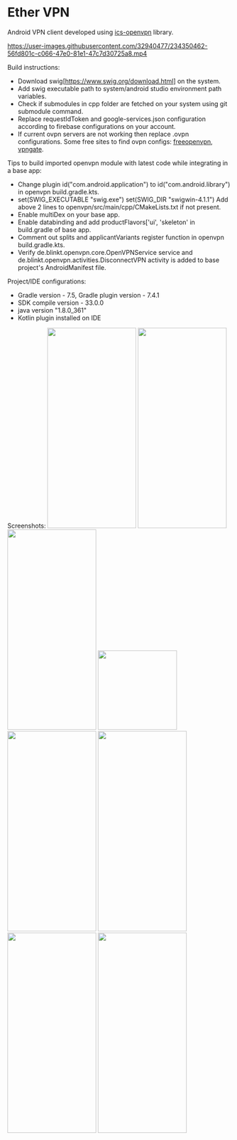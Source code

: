 # Ether VPN
Android VPN client developed using [ics-openvpn](https://github.com/schwabe/ics-openvpn) library.

https://user-images.githubusercontent.com/32940477/234350462-56fd801c-c066-47e0-81e1-47c7d30725a8.mp4

Build instructions:
* Download swig[https://www.swig.org/download.html] on the system.
* Add swig executable path to system/android studio environment path variables.
* Check if submodules in cpp folder are fetched on your system using git submodule command.
* Replace requestIdToken and google-services.json configuration according to firebase configurations on your account.
* If current ovpn servers are not working then replace .ovpn configurations. Some free sites to find ovpn configs: [freeopenvpn](https://www.freeopenvpn.org/index.php?lang=en), [vpngate](https://www.vpngate.net/en/).

Tips to build imported openvpn module with latest code while integrating in a base app:
* Change plugin id("com.android.application") to id("com.android.library") in openvpn build.gradle.kts.
* set(SWIG_EXECUTABLE "swig.exe")
 set(SWIG_DIR "swigwin-4.1.1")
 Add above 2 lines to openvpn/src/main/cpp/CMakeLists.txt if not present.
* Enable multiDex on your base app.
* Enable databinding and add productFlavors['ui', 'skeleton' in build.gradle of base app.
* Comment out splits and applicantVariants register function in openvpn build.gradle.kts.
* Verify de.blinkt.openvpn.core.OpenVPNService service and de.blinkt.openvpn.activities.DisconnectVPN activity is added to base project's AndroidManifest file.

Project/IDE configurations:
* Gradle version - 7.5, Gradle plugin version - 7.4.1
* SDK compile version - 33.0.0
* java version "1.8.0_361"
* Kotlin plugin installed on IDE

Screenshots:
<img src="https://user-images.githubusercontent.com/32940477/234352990-4a29fec4-a900-4bc1-92f2-5612134810dc.png" width="200" height="450"/>
<img src="https://user-images.githubusercontent.com/32940477/234353073-8c513e67-a284-4286-b339-23ea7e7d61d4.png" width="200" height="450"/>
<img src="https://user-images.githubusercontent.com/32940477/234353534-635be106-c2fd-448a-89b9-c3bd63355bc2.png" width="200" height="450"/>
<img src="https://user-images.githubusercontent.com/32940477/234353884-7187cbe9-e279-4065-843a-d0d0eb1816a7.png" width="178"/>
<img src="https://user-images.githubusercontent.com/32940477/234353935-238bcd55-1e8f-4f2c-a88f-71de9ee0799d.png" width="200" height="450"/>
<img src="https://user-images.githubusercontent.com/32940477/234353952-aa127901-3f8c-4aa3-8124-b66e52aa9bab.png" width="200" height="450"/>
<img src="https://user-images.githubusercontent.com/32940477/234354032-3d0bd026-add7-415e-b972-a4b96c8aa70f.png" width="200" height="450"/>
<img src="https://user-images.githubusercontent.com/32940477/234354071-4e68e289-0671-427d-93e9-e5915ba0660b.png" width="200" height="450"/>


